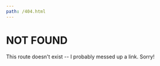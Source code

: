 ```yaml
---
path: /404.html
---
```

# NOT FOUND

This route doesn't exist -- I probably messed up a link. Sorry!
